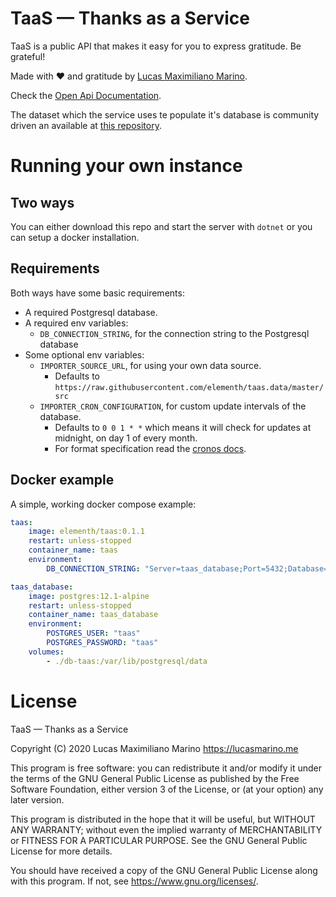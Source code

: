 # TaaS — Thanks as a Service
TaaS is a public API that makes it easy for you to express gratitude. Be grateful!

Made with ❤️ and gratitude by [Lucas Maximiliano Marino](https://lucasmarino.me).

Check the [Open Api Documentation](https://api.taas.space).

The dataset which the service uses te populate it's database is community driven an available at [this repository](https://github.com/elementh/taas.data).

# Running your own instance

## Two ways
You can either download this repo and start the server with `dotnet` or you can setup a docker installation.

## Requirements
Both ways have some basic requirements: 
- A required Postgresql database.
- A required env variables:
    + `DB_CONNECTION_STRING`, for the connection string to the Postgresql database
- Some optional env variables:
    + `IMPORTER_SOURCE_URL`, for using your own data source.
        - Defaults to `https://raw.githubusercontent.com/elementh/taas.data/master/src`
    + `IMPORTER_CRON_CONFIGURATION`, for custom update intervals of the database.
        - Defaults to `0 0 1 * *` which means it will check for updates at midnight, on day 1 of every month.
        - For format specification read the [cronos docs](https://github.com/HangfireIO/Cronos#cron-format).

## Docker example
A simple, working docker compose example:

```yaml
taas:
    image: elementh/taas:0.1.1
    restart: unless-stopped
    container_name: taas
    environment:
        DB_CONNECTION_STRING: "Server=taas_database;Port=5432;Database=taas;User Id=taas;Password=taas;"

taas_database:
    image: postgres:12.1-alpine   
    restart: unless-stopped
    container_name: taas_database
    environment:
        POSTGRES_USER: "taas"
        POSTGRES_PASSWORD: "taas"
    volumes:
        - ./db-taas:/var/lib/postgresql/data
```

# License
TaaS — Thanks as a Service

Copyright (C) 2020  Lucas Maximiliano Marino <https://lucasmarino.me>

This program is free software: you can redistribute it and/or modify
it under the terms of the GNU General Public License as published by
the Free Software Foundation, either version 3 of the License, or
(at your option) any later version.

This program is distributed in the hope that it will be useful,
but WITHOUT ANY WARRANTY; without even the implied warranty of
MERCHANTABILITY or FITNESS FOR A PARTICULAR PURPOSE.  See the
GNU General Public License for more details.

You should have received a copy of the GNU General Public License
along with this program.  If not, see <https://www.gnu.org/licenses/>.